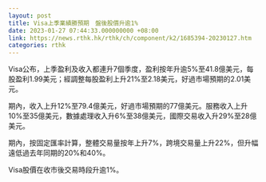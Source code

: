 ```yaml
---
layout: post
title: Visa上季業績勝預期　盤後股價升逾1%
date: 2023-01-27 07:44:33.000000000 +08:00
link: https://news.rthk.hk/rthk/ch/component/k2/1685394-20230127.htm
categories: rthk
---
```


Visa公布，上季盈利及收入都連升7個季度，盈利按年升逾5%至41.8億美元，每股盈利1.99美元；經調整每股盈利上升21%至2.18美元，好過市場預期的2.01美元。

期內，收入上升12%至79.4億美元，好過市場預期的77億美元。服務收入上升10%至35億美元，數據處理收入升6%至38億美元，國際交易收入升29%至28億美元。

期內，按固定匯率計算，整體交易量按年上升7%，跨境交易量上升22%，但升幅遠低過去年同期的20%和40%。

Visa股價在收市後交易時段升逾1%。
